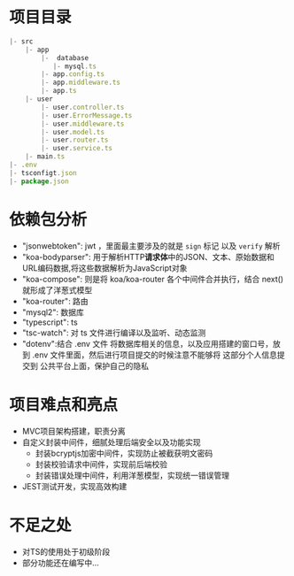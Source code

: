 # 项目目录
```js
|- src
    |- app
        |-  database
           |- mysql.ts
        |- app.config.ts
        |- app.middleware.ts
        |- app.ts
    |- user
        |- user.controller.ts
        |- user.ErrorMessage.ts
        |- user.middleware.ts
        |- user.model.ts
        |- user.router.ts
        |- user.service.ts
    |- main.ts
|- .env
|- tsconfigt.json
|- package.json
```
# 依赖包分析
-  "jsonwebtoken": jwt ，里面最主要涉及的就是 `sign` 标记 以及 `verify` 解析
-  "koa-bodyparser": 用于解析HTTP**请求体**中的JSON、文本、原始数据和URL编码数据,将这些数据解析为JavaScript对象 
-  "koa-compose": 则是将 koa/koa-router 各个中间件合并执行，结合 next() 就形成了洋葱式模型
-  "koa-router": 路由
-  "mysql2": 数据库 
-  "typescript": ts
-  "tsc-watch": 对 ts 文件进行编译以及监听、动态监测
-  "dotenv":结合 .env 文件 将数据库相关的信息，以及应用搭建的窗口号，放到 .env 文件里面，然后进行项目提交的时候注意不能够将 这部分个人信息提交到 公共平台上面，保护自己的隐私 

# 项目难点和亮点
- MVC项目架构搭建，职责分离
- 自定义封装中间件，细腻处理后端安全以及功能实现
  - 封装bcryptjs加密中间件，实现防止被截获明文密码
  - 封装校验请求中间件，实现前后端校验
  - 封装错误处理中间件，利用洋葱模型，实现统一错误管理
- JEST测试开发，实现高效构建

# 不足之处
- 对TS的使用处于初级阶段
- 部分功能还在编写中...



